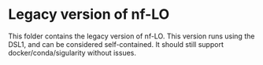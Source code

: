 # Legacy version of nf-LO

This folder contains the legacy version of nf-LO. This version runs using the DSL1, and can be considered 
self-contained. It should still support docker/conda/sigularity without issues.

